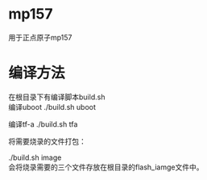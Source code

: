 # mp157
用于正点原子mp157
# 编译方法
在根目录下有编译脚本build.sh  
编译uboot    ./build.sh uboot  

编译tf-a        ./build.sh tfa  

将需要烧录的文件打包：  

./build.sh image  
会将烧录需要的三个文件存放在根目录的flash_iamge文件中。  

